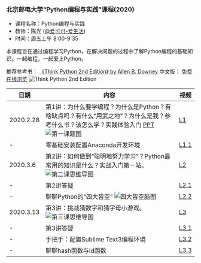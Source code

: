 ### 北京邮电大学“Python编程与实践”课程(2020)
- 课程名称：Python编程与实践
- 教师：陈光 ([@爱可可-爱生活](https://weibo.com/fly51fly))
- 时间：周五上午 8:00-9:35

本课程旨在通过编程学习Python，在解决问题的过程中了解Python编程的基础知识。一起编程，一起爱上Python。

推荐参考书：
 [《Think Python 2nd Edition》 by Allen B. Downey](https://greenteapress.com/wp/think-python-2e/)
中文版： [免费在线浏览](https://codingpy.com/books/thinkpython2/index.html)
![Think Python 2nd Edition](https://github.com/fly51fly/Practical_Python_Programming/blob/master/images/Think_Python_2ed.jpg)

|  日期   | 内容  | 视频 |
|  ----  | ----  |  ----  |
| 2020.2.28  | 第1讲：为什么要学编程？为什么是Python？有啥缺点吗？有什么“用武之地”？为什么是我？参考什么书？该怎么学？实践体验入门 [PPT](https://github.com/fly51fly/Practical_Python_Programming/blob/master/slides/001Introduction.pptx) ![第一课题图](https://github.com/fly51fly/Practical_Python_Programming/blob/master/images/class_1_001.jpg)|  [L1](https://www.bilibili.com/video/av92186118?p=1) |
| -  | 零基础安装配置Anaconda开发环境 |  [L1.1](https://www.bilibili.com/video/av92186118?p=2) |
| 2020.3.6  | 第2讲：如何做到“聪明地努力学习”？Python最常用的知识是什么？实战入门第一站。 ![第二课思维导图](https://github.com/fly51fly/Practical_Python_Programming/blob/master/images/class_2_001.jpg)|  [L2](https://www.bilibili.com/video/av92186118?p=3) |
| -  | 第2讲答疑 |  [L2.1](https://www.bilibili.com/video/av92186118?p=4) |
| -  | 聊聊Python的“四大皆空” ![四大皆空脑图](https://github.com/fly51fly/Practical_Python_Programming/blob/master/images/class_2_002.jpg) |  [L2.2](https://www.bilibili.com/video/av92186118?p=5) |
| 2020.3.13  | 第3讲：挑战猜数字和猜字母小游戏。 ![第三课思维导图](https://github.com/fly51fly/Practical_Python_Programming/blob/master/images/class_3_001.jpg)|  [L3](https://www.bilibili.com/video/av92186118?p=6) |
| -  | 第3讲答疑 |  [L3.1](https://www.bilibili.com/video/av92186118?p=7) |
| -  | 手把手：配置Sublime Text3编程环境 |  [L3.2](https://www.bilibili.com/video/av92186118?p=8) |
| -  | 聊聊hash函数与id函数 |  [L3.3](https://www.bilibili.com/video/av92186118?p=9) |
